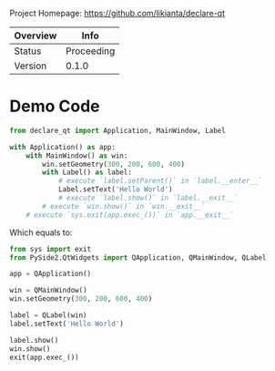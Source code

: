 Project Homepage: https://github.com/likianta/declare-qt

| Overview | Info       |
| -------- | ---------- |
| Status   | Proceeding |
| Version  | 0.1.0      |

# Demo Code

```py
from declare_qt import Application, MainWindow, Label

with Application() as app:
    with MainWindow() as win:
        win.setGeometry(300, 200, 600, 400)
        with Label() as label:
            # execute `label.setParent()` in `label.__enter__`
            Label.setText('Hello World')
            # execute `label.show()` in `label.__exit__`
        # execute `win.show()` in `win.__exit__`
    # execute `sys.exit(app.exec_())` in `app.__exit__`
```

Which equals to:

```py
from sys import exit
from PySide2.QtWidgets import QApplication, QMainWindow, QLabel

app = QApplication()

win = QMainWindow()
win.setGeometry(300, 200, 600, 400)

label = QLabel(win)
label.setText('Hello World')

label.show()
win.show()
exit(app.exec_())
```
